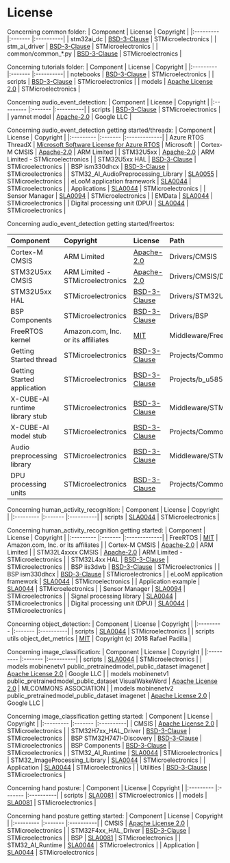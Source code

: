 # License

Concerning common folder:
| Component                            | License              | Copyright |
|:---------                            |:-------              |:----------|
| stm32ai_dc                           | [BSD-3-Clause](./common/stm32ai_dc/LICENSE.md) | STMicroelectronics |
| stm_ai_driver                        | [BSD-3-Clause](./common/LICENSE.md)                 | STMicroelectronics |
| common/common_*.py                   | [BSD-3-Clause](./common/LICENSE.md)                 | STMicroelectronics |


Concerning tutorials folder:
| Component                            | License              | Copyright |
|:---------                            |:-------              |:----------|
| notebooks                            | [BSD-3-Clause](./tutorials/notebooks/LICENSE.md)              | STMicroelectronics |
| scripts                              | [BSD-3-Clause](./tutorials/scripts/stm32ai_dc_examples/LICENSE.md)              | STMicroelectronics |
| models                               | [Apache License 2.0](./tutorials/scripts/models/LICENSE.md)              | STMicroelectronics |


Concerning audio_event_detection:
| Component                            | License              | Copyright |
|:---------                            |:-------              |:----------|
| scripts                              | [BSD-3-Clause](./audio_event_detection/LICENSE.md)              | STMicroelectronics |
| yamnet model                         | [Apache-2.0](./audio_event_detection/scripts/utils/models/yamnet/LICENSE.md)              | Google LLC |


Concerning audio_event_detection getting started/threadx:
| Component                            | License                 | Copyright      |
|:---------                            |:-------                 |:-------------|
| Azure RTOS ThreadX	               | [Microsoft Software License for Azure RTOS](./audio_event_detection/getting_started/threadx/Middlewares/ST/threadx/LICENSE.txt)    | Microsoft |
| Cortex-M CMSIS                       | [Apache-2.0](./audio_event_detection/getting_started/threadx/Drivers/CMSIS/LICENSE.txt)              | ARM Limited   |
| STM32U5xx                            | [Apache-2.0](./audio_event_detection/getting_started/threadx/Drivers/CMSIS/Device/ST/STM32U5xx/LICENSE.md)              | ARM Limited - STMicroelectronics    |
| STM32U5xx HAL                        | [BSD-3-Clause](./audio_event_detection/getting_started/threadx/Drivers/STM32U5xx_HAL_Driver/LICENSE.md)            | STMicroelectronics |
| BSP ism330dhcx                       | [BSD-3-Clause](./audio_event_detection/getting_started/threadx/Drivers/BSP/Components/ism330dhcx/LICENSE.md)            | STMicroelectronics |
| STM32_AI_AudioPreprocessing_Library  | [SLA0055](https://www.st.com/content/ccc/resource/legal/legal_agreement/license_agreement/group0/ad/20/03/4a/42/30/43/b2/DM00251784/files/DM00251784.pdf/jcr:content/translations/en.DM00251784.pdf)                 | STMicroelectronics      |
| eLooM application framework          | [SLA0044](./audio_event_detection/getting_started/threadx/Middlewares/ST/eLooM/LICENSE.md)                 | STMicroelectronics      |
| Applications                         | [SLA0044](./audio_event_detection/getting_started/threadx/LICENSE.md)                 | STMicroelectronics      |
| Sensor Manager                       | [SLA0094](./audio_event_detection/getting_started/threadx/Projects/eLooM_Components/SensorManager/LICENSE.md)                 | STMicroelectronics      |
| EMData                               | [SLA0044](./audio_event_detection/getting_started/threadx/Projects/eLooM_Components/EMData/LICENSE.md)                 | STMicroelectronics      |
| Digital processing unit (DPU)        | [SLA0044](./audio_event_detection/getting_started/threadx/Projects/eLooM_Components/DPU/LICENSE.md)                 | STMicroelectronics      |


Concerning audio_event_detection getting started/freertos:

| Component                       | Copyright                                             | License                                                      | Path                                           |
|:---------                       |:-------                                               |:----------                                                   |:----------                                     |
| Cortex-M CMSIS                  | ARM Limited                                           | [Apache-2.0](https://opensource.org/license/apache-2-0/)     | Drivers/CMSIS                                  |
| STM32U5xx CMSIS                 | ARM Limited - STMicroelectronics                      | [Apache-2.0](https://opensource.org/license/apache-2-0/)     | Drivers/CMSIS/Device/ST/STM32U5xx              |
| STM32U5xx HAL                   | STMicroelectronics                                    | [BSD-3-Clause](https://opensource.org/licenses/BSD-3-Clause) | Drivers/STM32U5xx_HAL_Driver                   |
| BSP Components                  | STMicroelectronics                                    | [BSD-3-Clause](https://opensource.org/licenses/BSD-3-Clause) | Drivers/BSP                                    |
| FreeRTOS kernel                 | Amazon.com, Inc. or its affiliates                    | [MIT](https://opensource.org/licenses/MIT)                   | Middleware/FreeRTOS/kernel                     |
| Getting Started thread          | STMicroelectronics                                    | [BSD-3-Clause](https://opensource.org/licenses/BSD-3-Clause) | Projects/Common/app                            |
| Getting Started application     | STMicroelectronics                                    | [BSD-3-Clause](https://opensource.org/licenses/BSD-3-Clause) | Projects/b_u585i_iot2a_gs_aed/Core             |
| X-CUBE-AI runtime library stub  | STMicroelectronics                                    | [BSD-3-Clause](https://opensource.org/licenses/BSD-3-Clause) | Middleware/STM32_AI_Library                    |
| X-CUBE-AI model stub            | STMicroelectronics                                    | [BSD-3-Clause](https://opensource.org/licenses/BSD-3-Clause) | Projects/Common/X-CUBE-AI                      |
| Audio preprocessing library     | STMicroelectronics                                    | [BSD-3-Clause](https://opensource.org/licenses/BSD-3-Clause) | Middleware/STM32_AI_AudioPreprocessing_Library |
| DPU processing units            | STMicroelectronics                                    | [BSD-3-Clause](https://opensource.org/licenses/BSD-3-Clause) | Projects/Common/dpu                            |

Concerning human_activity_recognition:
| Component                            | License              | Copyright |
|:---------                            |:-------              |:----------|
| scripts                              | [SLA0044](./human_activity_recognition/LICENSE.md)              | STMicroelectronics |

Concerning human_activity_recognition getting started:
| Component                            | License                 | Copyright      |
|:---------                            |:-------                 |:-------------|
| FreeRTOS                             | [MIT](./human_activity_recognition/getting_started/Middlewares/Third_Party/FreeRTOS/Source/LICENSE)                     | Amazon.com, Inc. or its affiliates           |
| Cortex-M CMSIS                       | [Apache-2.0](./human_activity_recognition/getting_started/Drivers/CMSIS/LICENSE.txt)              | ARM Limited   |
| STM32L4xxxx CMSIS                    | [Apache-2.0](./human_activity_recognition/getting_started/Drivers/CMSIS/Device/ST/STM32L4xx/LICENSE.md)              | ARM Limited - STMicroelectronics    |
| STM32L4xx HAL                        | [BSD-3-Clause](./human_activity_recognition/getting_started/Drivers/STM32L4xx_HAL_Driver/LICENSE.md)            | STMicroelectronics |
| BSP  iis3dwb                         | [BSD-3-Clause](./human_activity_recognition/getting_started/Drivers/BSP/Components/iis3dwb/LICENSE.md)            | STMicroelectronics |
| BSP  ism330dhcx                      | [BSD-3-Clause](./human_activity_recognition/getting_started/Drivers/BSP/Components/ism330dhcx/LICENSE.md)            | STMicroelectronics |
| eLooM application framework          | [SLA0044](./human_activity_recognition/getting_started/Middlewares/ST/eLooM/LICENSE.md)                 | STMicroelectronics      |
| Application example                  | [SLA0044](./human_activity_recognition/getting_started/Projects/STM32L4R9ZI-STWIN/Applications/GetStart/LICENSE.md)                 | STMicroelectronics      |
| Sensor Manager                       | [SLA0094](./human_activity_recognition/getting_started/Projects/STM32L4R9ZI-STWIN/Applications/GetStart/LICENSE.md)                 | STMicroelectronics      |
| Signal processing library            | [SLA0044](./human_activity_recognition/getting_started/Projects/STM32L4R9ZI-STWIN/Applications/GetStart/signal_processing_lib/LICENSE.md)                 | STMicroelectronics      |
| Digital processing unit (DPU)        | [SLA0044](./human_activity_recognition/getting_started/Projects/STM32L4R9ZI-STWIN/Applications/GetStart/DPU/LICENSE.md)                 | STMicroelectronics      |

Concerning object_detection:
| Component                            | License              | Copyright |
|:---------                            |:-------              |:----------|
| scripts                              | [SLA0044](./object_detection/LICENSE.md)              | STMicroelectronics |
| scripts  utils  object_det_metrics   | [MIT](./object_detection/scripts/utils/object_det_metrics/LICENSE.md)                  | Copyright (c) 2018 Rafael Padilla |


Concerning image_classification:
| Component                                                    | License              | Copyright |
|:---------                                                    |:-------              |:----------|
| scripts                                                      | [SLA0044](./image_classification/LICENSE.md)              | STMicroelectronics |
| models  mobinenetv1  public_pretrainedmodel_public_dataset imagenet | [Apache License 2.0](./image_classification/models/mobilenetv1/Public_pretrainedmodel_public_dataset/ImageNet/LICENSE.md)              | Google LLC |
| models  mobinenetv1  public_pretrainedmodel_public_dataset VisualWakeWord  | [Apache License 2.0](./image_classification/models/mobilenetv1/Public_pretrainedmodel_public_dataset/VisualWakeWord/LICENSE.md)              | MLCOMMONS ASSOCIATION |
| models  mobinenetv2  public_pretrainedmodel_public_dataset imagenet  | [Apache License 2.0](./image_classification/models/mobilenetv2/Public_pretrainedmodel_public_dataset/ImageNet/LICENSE.md)              | Google LLC |

Concerning image_classification getting started:
| Component                       | License              | Copyright |
|:---------                       |:-------              |:----------|
| CMSIS                           | [Apache License 2.0](./image_classification/getting_started/Drivers/CMSIS/LICENSE.md)   | STMicroelectronics |
| STM32H7xx_HAL_Driver            | [BSD-3-Clause](./image_classification/getting_started/Drivers/STM32H7xx_HAL_Driver/LICENSE.md)         | STMicroelectronics |
| BSP STM32H747I-Discovery        | [BSD-3-Clause](./image_classification/getting_started/Drivers/BSP/STM32H747I-Discovery/LICENSE.md)         | STMicroelectronics |
| BSP Components                  | [BSD-3-Clause](./image_classification/getting_started/Drivers/BSP/Components/LICENSE.md)         | STMicroelectronics |
| STM32_AI_Runtime                | [SLA0044](./image_classification/getting_started/Middlewares/ST/STM32_AI_Runtime/LICENSE.md)              | STMicroelectronics |
| STM32_ImageProcessing_Library   | [SLA0044](./image_classification/getting_started/Middlewares/ST/STM32_ImageProcessing_Library/LICENSE.md)              | STMicroelectronics |
| Application                     | [SLA0044](./image_classification/getting_started/Application/LICENSE.md)              | STMicroelectronics |
| Utilities                       | [BSD-3-Clause](./image_classification/getting_started/Utilities/LICENSE.md)         | STMicroelectronics |


Concerning hand posture:
| Component                            | License              | Copyright |
|:---------                            |:-------              |:----------|
| scripts                              | [SLA0081](./hand_posture/scripts/LICENSE.md)              | STMicroelectronics |
| models                               | [SLA0081](./hand_posture/models/LICENSE.md)              | STMicroelectronics |

Concerning hand posture getting started:
| Component                       | License              | Copyright |
|:---------                       |:-------              |:----------|
| CMSIS                           | [Apache License 2.0](./hand_posture/getting_started/Drivers/CMSIS/LICENSE.md)   | STMicroelectronics |
| STM32F4xx_HAL_Driver            | [BSD-3-Clause](./hand_posture/getting_started/Drivers/STM32F4xx_HAL_Driver/LICENSE.md)         | STMicroelectronics |
| BSP                             | [SLA0081](./hand_posture/getting_started/Drivers/BSP/LICENSE.md)         | STMicroelectronics |
| STM32_AI_Runtime                | [SLA0044](./hand_posture/getting_started/Middlewares/ST/STM32_AI_Runtime/LICENSE.md)              | STMicroelectronics |
| Application                     | [SLA0044](./hand_posture/getting_started/Application/LICENSE.md)              | STMicroelectronics |
